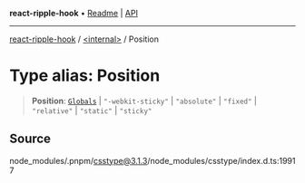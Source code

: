 **react-ripple-hook** • [Readme](../../README.md) \| [API](../../globals.md)

---

[react-ripple-hook](../../README.md) / [\<internal\>](../README.md) / Position

# Type alias: Position

> **Position**: [`Globals`](Globals.md) \| `"-webkit-sticky"` \| `"absolute"` \| `"fixed"` \| `"relative"` \| `"static"` \| `"sticky"`

## Source

node_modules/.pnpm/csstype@3.1.3/node_modules/csstype/index.d.ts:19917
